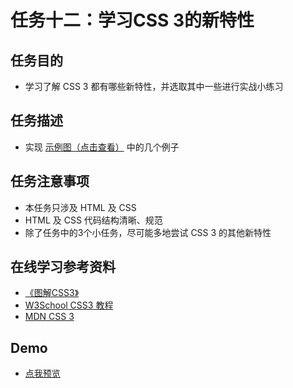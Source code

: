 任务十二：学习CSS 3的新特性
==========================

## 任务目的

- 学习了解 CSS 3 都有哪些新特性，并选取其中一些进行实战小练习

## 任务描述

- 实现 [示例图（点击查看）](http://7xrp04.com1.z0.glb.clouddn.com/task_1_12_1.jpg) 中的几个例子

## 任务注意事项

- 本任务只涉及 HTML 及 CSS
- HTML 及 CSS 代码结构清晰、规范
- 除了任务中的3个小任务，尽可能多地尝试 CSS 3 的其他新特性

## 在线学习参考资料

- [《图解CSS3》](https://book.douban.com/subject/25920727/)
- [W3School CSS3 教程](http://www.w3school.com.cn/css3/index.asp)
- [MDN CSS 3](https://developer.mozilla.org/zh-CN/docs/Web/CSS/CSS3)

## Demo 

- [点我预览](https://jecyu.github.io/ife-baidu-2017/xiaowei-college/task-12/index.html)

